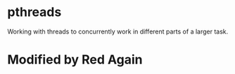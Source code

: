# pthreads
Working with threads to concurrently work in different parts of a larger task.

# Modified by Red Again
